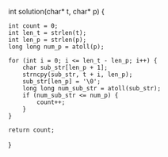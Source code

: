 int solution(char* t, char* p) {

    int count = 0;
    int len_t = strlen(t);
    int len_p = strlen(p);
    long long num_p = atoll(p);
    
    for (int i = 0; i <= len_t - len_p; i++) {
        char sub_str[len_p + 1];
        strncpy(sub_str, t + i, len_p);
        sub_str[len_p] = '\0';
        long long num_sub_str = atoll(sub_str);
        if (num_sub_str <= num_p) {
            count++;
        }
    }
    
    return count;
}
